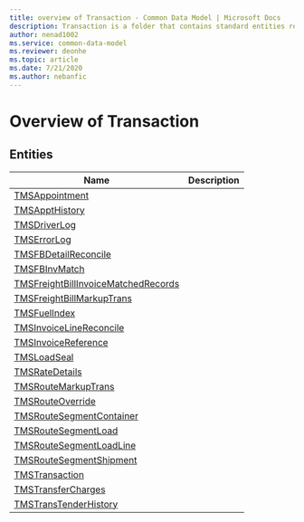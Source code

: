 ```yaml
---
title: overview of Transaction - Common Data Model | Microsoft Docs
description: Transaction is a folder that contains standard entities related to the Common Data Model.
author: nenad1002
ms.service: common-data-model
ms.reviewer: deonhe
ms.topic: article
ms.date: 7/21/2020
ms.author: nebanfic
---
```


# Overview of Transaction


## Entities

|Name|Description|
|---|---|
|[TMSAppointment](TMSAppointment.md)||
|[TMSApptHistory](TMSApptHistory.md)||
|[TMSDriverLog](TMSDriverLog.md)||
|[TMSErrorLog](TMSErrorLog.md)||
|[TMSFBDetailReconcile](TMSFBDetailReconcile.md)||
|[TMSFBInvMatch](TMSFBInvMatch.md)||
|[TMSFreightBillInvoiceMatchedRecords](TMSFreightBillInvoiceMatchedRecords.md)||
|[TMSFreightBillMarkupTrans](TMSFreightBillMarkupTrans.md)||
|[TMSFuelIndex](TMSFuelIndex.md)||
|[TMSInvoiceLineReconcile](TMSInvoiceLineReconcile.md)||
|[TMSInvoiceReference](TMSInvoiceReference.md)||
|[TMSLoadSeal](TMSLoadSeal.md)||
|[TMSRateDetails](TMSRateDetails.md)||
|[TMSRouteMarkupTrans](TMSRouteMarkupTrans.md)||
|[TMSRouteOverride](TMSRouteOverride.md)||
|[TMSRouteSegmentContainer](TMSRouteSegmentContainer.md)||
|[TMSRouteSegmentLoad](TMSRouteSegmentLoad.md)||
|[TMSRouteSegmentLoadLine](TMSRouteSegmentLoadLine.md)||
|[TMSRouteSegmentShipment](TMSRouteSegmentShipment.md)||
|[TMSTransaction](TMSTransaction.md)||
|[TMSTransferCharges](TMSTransferCharges.md)||
|[TMSTransTenderHistory](TMSTransTenderHistory.md)||
